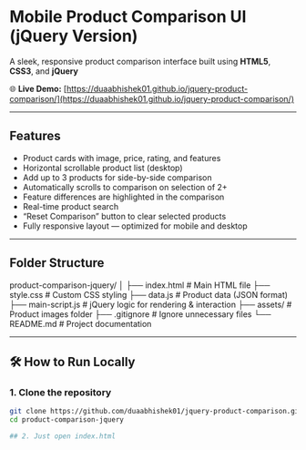 # Mobile Product Comparison UI (jQuery Version)

A sleek, responsive product comparison interface built using **HTML5**, **CSS3**, and **jQuery**

🌐 **Live Demo:**  [https://duaabhishek01.github.io/jquery-product-comparison/](https://duaabhishek01.github.io/jquery-product-comparison/)

---

## Features

- Product cards with image, price, rating, and features
- Horizontal scrollable product list (desktop)
- Add up to 3 products for side-by-side comparison
- Automatically scrolls to comparison on selection of 2+
- Feature differences are highlighted in the comparison
- Real-time product search
- “Reset Comparison” button to clear selected products
- Fully responsive layout — optimized for mobile and desktop

---

## Folder Structure
product-comparison-jquery/
│
├── index.html # Main HTML file
├── style.css # Custom CSS styling
├── data.js # Product data (JSON format)
├── main-script.js # jQuery logic for rendering & interaction
├── assets/ # Product images folder
├── .gitignore # Ignore unnecessary files
└── README.md # Project documentation

---

## 🛠️ How to Run Locally

### 1. Clone the repository

```bash
git clone https://github.com/duaabhishek01/jquery-product-comparison.git
cd product-comparison-jquery

## 2. Just open index.html
